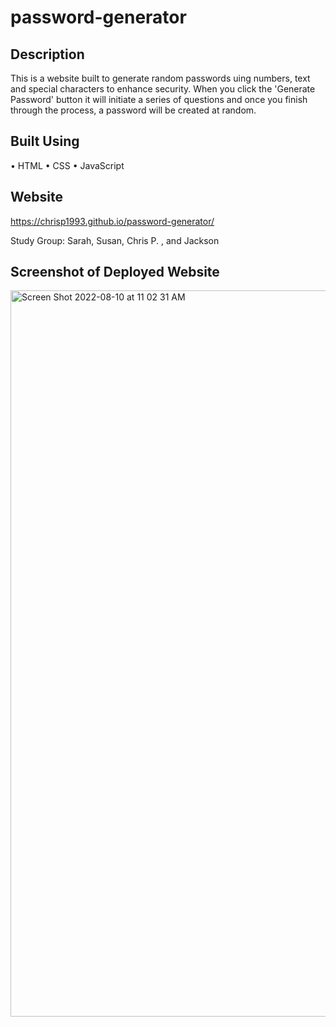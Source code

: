 # password-generator

## Description
This is a website built to generate random passwords uing numbers, text and special characters to enhance security. When you click the 'Generate Password' button it will initiate a series of questions and once you finish through the process, a password will be created at random.

## Built Using
• HTML
• CSS
• JavaScript

## Website
https://chrisp1993.github.io/password-generator/

Study Group: Sarah, Susan, Chris P. , and Jackson

## Screenshot of Deployed Website

<img width="1162" alt="Screen Shot 2022-08-10 at 11 02 31 AM" src="https://user-images.githubusercontent.com/101524089/183938460-1f1efd8a-cd9c-4a68-b323-e847fc1d0693.png">

